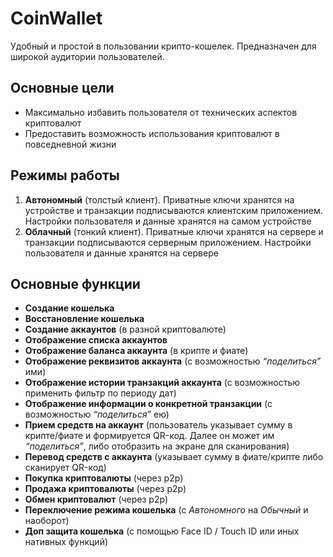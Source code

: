 # CoinWallet

Удобный и простой в пользовании крипто-кошелек. Предназначен для широкой аудитории пользователей. 

## Основные цели 
- Максимально избавить пользователя от технических аспектов криптовалют 
- Предоставить возможность использования криптовалют в повседневной жизни 

## Режимы работы
1. **Автономный** (толстый клиент). Приватные ключи хранятся на устройстве и транзакции подписываются клиентским приложением. Настройки пользователя и данные хранятся на самом устройстве
2. **Облачный** (тонкий клиент). Приватные ключи хранятся на сервере и транзакции подписываются серверным приложением. Настройки пользователя и данные хранятся на сервере

## Основные функции
- **Создание кошелька**
- **Восстановление кошелька**
- **Создание аккаунтов** (в разной криптовалюте)
- **Отображение списка аккаунтов**
- **Отображение баланса аккаунта** (в крипте и фиате)
- **Отображение реквизитов аккаунта** (с возможностью *“поделиться”* ими)
- **Отображение истории транзакций аккаунта** (с возможностью применить фильтр по периоду дат)
- **Отображение информации о конкретной транзакции** (с возможностью *“поделиться”* ею)
- **Прием средств на аккаунт** (пользователь указывает сумму в крипте/фиате и формируется QR-код. Далее он может им *“поделиться”*, либо отобразить на экране для сканирования)
- **Перевод средств с аккаунта** (указывает сумму в фиате/крипте либо сканирует QR-код)
- **Покупка криптовалюты** (через p2p)
- **Продажа криптовалюты** (через p2p)
- **Обмен криптовалют** (через p2p)
- **Переключение режима кошелька** (с *Автономного* на *Обычный* и наоборот) 
- **Доп защита кошелька** (с помощью Face ID / Touch ID или иных нативных функций)
